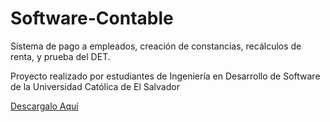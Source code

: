 # Software-Contable

Sistema de pago a empleados, creación de constancias, recálculos de renta, y prueba del DET.

Proyecto realizado por estudiantes de Ingeniería en Desarrollo de Software de la Universidad Católica de El Salvador

[Descargalo Aquí](Sistema%20Pago%20a%20Empleados/Debug/Sistema%20Pago%20a%20Empleados.msi)
